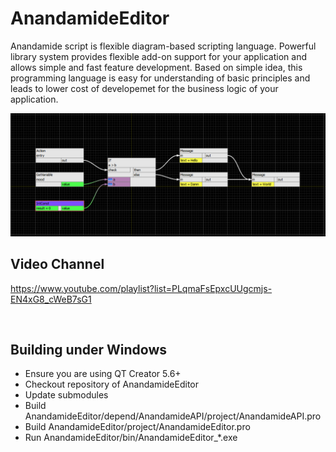 # AnandamideEditor

Anandamide script is flexible diagram-based scripting language. Powerful library system provides flexible add-on support for your application and allows simple and fast feature development. Based on simple idea, this programming language is easy for understanding of basic principles and leads to lower cost of developemet for the business logic of your application.

![Screenshot](docs/branching_blocks.png)

## Video Channel

https://www.youtube.com/playlist?list=PLqmaFsEpxcUUgcmjs-EN4xG8_cWeB7sG1

<br>

## Building under Windows
* Ensure you are using QT Creator 5.6+
* Checkout repository of AnandamideEditor
* Update submodules
* Build AnandamideEditor/depend/AnandamideAPI/project/AnandamideAPI.pro
* Build AnandamideEditor/project/AnandamideEditor.pro
* Run AnandamideEditor/bin/AnandamideEditor_*.exe
